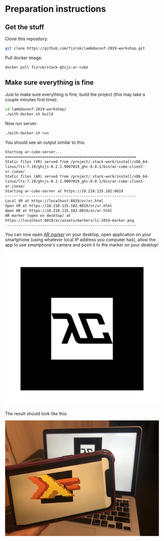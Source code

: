 # Preparation instructions

## Get the stuff

Clone this repository:

```sh
git clone https://github.com/fizruk/lambdaconf-2019-workshop.git
```

Pull docker image:

```sh
docker pull fizruk/stack-ghcjs:ar-cube
```

## Make sure everything is fine

Just to make sure everything is fine, build the project
(this may take a couple minutes first time):

```sh
cd lambdaconf-2019-workshop/
./with-docker.sh build
```

Now run server:

```sh
./with-docker.sh run
```

You should see an output similar to this:

```
Starting ar-cube-server...
============================================================
Static files (VR) served from /project/.stack-work/install/x86_64-linux/lts-7.19/ghcjs-0.2.1.9007019_ghc-8.0.1/bin/ar-cube-client-vr.jsexe/
Static files (AR) served from /project/.stack-work/install/x86_64-linux/lts-7.19/ghcjs-0.2.1.9007019_ghc-8.0.1/bin/ar-cube-client-ar.jsexe/
Starting ar-cube-server at https://10.218.135.182:8019
------------------------------------------------------------
Local VR at https://localhost:8019/vr/vr.html
Open VR at https://10.218.135.182:8019/vr/vr.html
Open AR at https://10.218.135.182:8019/ar/ar.html
AR marker (open on desktop) at
https://localhost:8019/ar/assets/markers/lc-2019-marker.png
------------------------------------------------------------
```

You can now open [AR marker][ar_marker] on your desktop, open application
on your smartphone (using whatever local IP address you computer has),
allow the app to use smartphone's camera and point it to the marker on
your desktop!

[ar_marker]: project/ar-cube-client/static/assets/markers/lc-2019-marker.png

![AR marker.][ar_marker]

The result should look like this:

![AR demo.](images/ar_demo.jpg)
